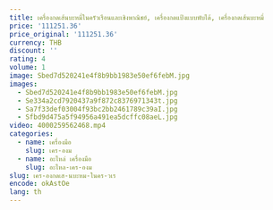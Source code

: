 ```yaml
---
title: เครื่องกดเส้นบะหมี่ในครัวเรือนและเชิงพาณิชย์, เครื่องกดแป้งแบบพับได้, เครื่องกดเส้นบะหมี่
price: '111251.36'
price_original: '111251.36'
currency: THB
discount: ''
rating: 4
volume: 1
image: Sbed7d520241e4f8b9bb1983e50ef6febM.jpg
images:
  - Sbed7d520241e4f8b9bb1983e50ef6febM.jpg
  - Se334a2cd7920437a9f872c8376971343t.jpg
  - Sa7f33def03004f93bc2bb2461789c39aI.jpg
  - Sfbd9d475a5f94956a491ea5dcffc08aeL.jpg
video: 4000259562468.mp4
categories:
  - name: เครื่องมือ
    slug: เคร-องม
  - name: อะไหล่ เครื่องมือ
    slug: อะไหล-เคร-องม
slug: เคร-องกดเส-นบะหม-ในคร-วเร
encode: okAstOe
lang: th
---
```

  
